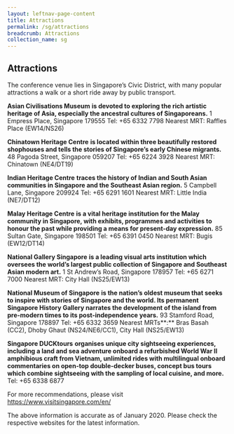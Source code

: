 ```yaml
---
layout: leftnav-page-content
title: Attractions
permalink: /sg/attractions
breadcrumb: Attractions
collection_name: sg
---
```

## Attractions

The conference venue lies in Singapore’s Civic District, with many popular attractions a walk or a short ride away by public transport.

**Asian Civilisations Museum** **is devoted to exploring the rich artistic heritage of Asia, especially the ancestral cultures of Singaporeans.** 
 1 Empress Place, Singapore 179555
 Tel: +65 6332 7798
 Nearest MRT: Raffles Place (EW14/NS26)

**Chinatown Heritage Centre** **is located within three beautifully restored shophouses and tells the stories of Singapore’s early Chinese migrants.**
 48 Pagoda Street, Singapore 059207
 Tel: +65 6224 3928
 Nearest MRT: Chinatown (NE4/DT19)

**Indian Heritage Centre** **traces the history of Indian and South Asian communities in Singapore and the Southeast Asian region.**
 5 Campbell Lane, Singapore 209924
 Tel: +65 6291 1601
 Nearest MRT: Little India (NE7/DT12)

**Malay Heritage Centre** **is a vital heritage institution for the Malay community in Singapore, with exhibits, programmes and activities to honour the past while providing a means for present-day expression.**
 85 Sultan Gate, Singapore 198501
 Tel: +65 6391 0450
 Nearest MRT: Bugis (EW12/DT14)

**National Gallery Singapore** **is a leading visual arts institution which oversees the world’s largest public collection of Singapore and Southeast Asian modern art.**
 1 St Andrew’s Road, Singapore 178957
 Tel: +65 6271 7000
 Nearest MRT: City Hall (NS25/EW13)

 **National Museum of Singapore** **is the nation’s oldest museum that seeks to inspire with stories of Singapore and the world. Its permanent Singapore History Gallery narrates the development of the island from pre-modern times to its post-independence years.**
 93 Stamford Road, Singapore 178897
 Tel: +65 6332 3659 Nearest MRTs**:** Bras Basah (CC2), Dhoby Ghaut (NS24/NE6/CC1), City Hall (NS25/EW13)

**Singapore DUCKtours** **organises unique city sightseeing experiences, including a land and sea adventure onboard a refurbished World War II amphibious craft from Vietnam, unlimited rides with multilingual onboard commentaries on open-top double-decker buses, concept bus tours which combine sightseeing with the sampling of local cuisine, and more.** Tel: +65 6338 6877

For more recommendations, please visit <https://www.visitsingapore.com/en/>

The above information is accurate as of January 2020. Please check the respective websites for the latest information.